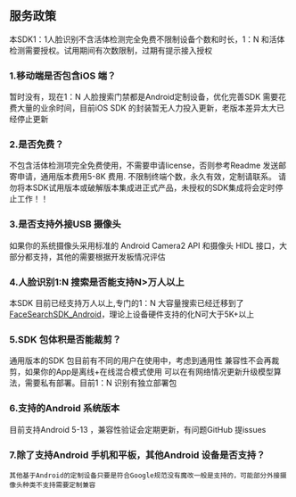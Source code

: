 ##  服务政策

本SDK1：1人脸识别不含活体检测完全免费不限制设备个数和时长，1：N 和活体检测需要授权。试用期间有次数限制，过期有提示接入授权

### 1.移动端是否包含iOS 端？
  暂时没有，现在1：N 人脸搜索门禁都是Android定制设备，优化完善SDK 需要花费大量的业余时间，目前iOS SDK 的封装暂无人力投入更新，老版本差异太大已经停止更新

### 2.是否免费？
   不包含活体检测项完全免费使用，不需要申请license，否则参考Readme 发送邮寄申请，通用版本费用5-8K 费用.
   不限制终端个数，永久有效，定制请联系。
   请勿将本SDK试用版本或破解版本集成进正式产品，未授权的SDK集成将会定时停止工作！！

### 3.是否支持外接USB 摄像头
   如果你的系统摄像头采用标准的 Android Camera2 API 和摄像头 HIDL 接口，大部分都支持，其他的需要根据开发板情况评估

### 4.人脸识别1:N 搜索是否能支持N>万人以上
   本SDK 目前已经支持万人以上,专门的1：N 大容量搜索已经迁移到了[FaceSearchSDK_Android](https://github.com/AnyLifeZLB/FaceSearchSDK_Android)，理论上设备硬件支持的化N可大于5K+以上

### 5.SDK 包体积是否能裁剪？
   通用版本的SDK 包目前有不同的用户在使用中，考虑到通用性 兼容性不会再裁剪，如果你的App是离线+在线混合模式使用
   可以在有网络情况更新升级模型算法，需要私有部署。目前1：N 识别有独立部署包

### 6.支持的Android 系统版本
   目前支持Android 5-13 ，兼容性验证会定期更新，有问题GitHub 提issues
   
### 7.除了支持Android 手机和平板，其他Android 设备是否支持？
    其他基于Android的定制设备只要是符合Google规范没有魔改一般是支持的，可能部分外接摄像头种类不支持需要定制兼容
